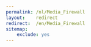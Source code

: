 ```yaml
---
permalink: /nl/Media_Firewall
layout:    redirect
redirect:  /en/Media_Firewall
sitemap:
    exclude: yes
---
```

